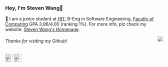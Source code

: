 ### Hey, I'm Steven Wang👋 
🍻 I am a junior student at [HIT](http://www.hit.edu.cn/), B-Eng in Software Engineering, [Faculty of Computing](http://encs.hit.edu.cn/) GPA 3.96/4.00 (ranking 1%). For more info, plz check my website: [Steven Wang's Homepage](https://gszfwsb.github.io/).

<img align="right" src="https://github-readme-stats.vercel.app/api?username=gszfwsb&show_icons=true&theme=vue&layout=compact&hide=prs,issues"/>
<h6>Thanks for visiting my Github!</h6>

<a href="https://www.linkedin.com/in/gszfwsb/">
  <img align="left" alt="Steven's LinkedIN" width="25px" src="https://github.com/gszfwsb/social-icons/blob/main/social/linkedin.svg" /></a>

<a href="mailto:hiterwsb@gmail.com">
  <img align="left" alt="Steven's Gmail" width="25px" src="https://github.com/gszfwsb/social-icons/blob/main/social/gmail.svg" /></a>
